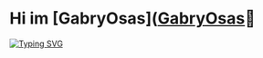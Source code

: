 # Hi im [GabryOsas]([GabryOsas](https://t.me/GabryOsas "My telegram")👋
[![Typing SVG](https://readme-typing-svg.demolab.com/?lines=Java+Medium;Python+Base)](https://git.io/typing-svg)

